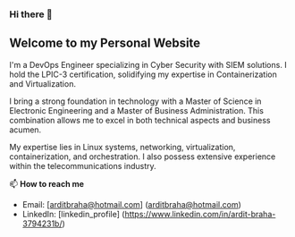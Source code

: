 ### Hi there 👋

## Welcome to my Personal Website

I'm a DevOps Engineer specializing in Cyber Security with SIEM solutions. I hold the LPIC-3 certification, solidifying my expertise in Containerization and Virtualization.

I bring a strong foundation in technology with a Master of Science in Electronic Engineering and a Master of Business Administration. This combination allows me to excel in both technical aspects and business acumen.

My expertise lies in Linux systems, networking, virtualization, containerization, and orchestration. I also possess extensive experience within the telecommunications industry.

📫 **How to reach me**

* Email: [arditbraha@hotmail.com] (arditbraha@hotmail.com)
* LinkedIn: [linkedin_profile] (https://www.linkedin.com/in/ardit-braha-3794231b/)
  

<!--
**arditbraha/arditbraha** is a ✨ _special_ ✨ repository because its `README.md` (this file) appears on your GitHub profile.

Here are some ideas to get you started:

- 🔭 I’m currently working on ...
- 🌱 I’m currently learning ...
- 👯 I’m looking to collaborate on ...
- 🤔 I’m looking for help with ...
- 💬 Ask me about ...
- 📫 How to reach me: ...
- 😄 Pronouns: ...
- ⚡ Fun fact: ...
-->

